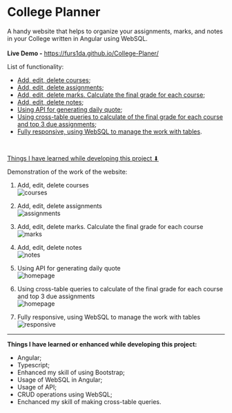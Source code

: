 # College Planner
A handy website that helps to organize your assignments, marks, and notes in your College written in Angular using WebSQL. <br/>
<br/>
<b>Live Demo -</b> https://furs1da.github.io/College-Planer/

List of functionality:

- [Add, edit, delete courses](#courses);
- [Add, edit, delete assignments](#assignments);
- [Add, edit, delete marks. Calculate the final grade for each course](#marks);
- [Add, edit, delete notes](#notes);
- [Using API for generating daily quote](#homepage);
- [Using cross-table queries to calculate of the final grade for each course and top 3 due assignments](#homepage); 
- [Fully responsive, using WebSQL to manage the work with tables](#responsive).

<br/>

[Things I have learned while developing this project ⬇](#learned-things)

Demonstration of the work of the website:

1. <a id="courses">Add, edit, delete courses </a> <br/>
![courses](https://user-images.githubusercontent.com/45331164/179372705-6079acbd-b2e2-4ae5-898b-bce8bb31059a.gif)

2. <a id="assignments">Add, edit, delete assignments</a> <br/>
![assignments](https://user-images.githubusercontent.com/45331164/179372703-c34b3054-9292-43f0-a7b4-dbf8e4919e54.gif)

3. <a id="marks">Add, edit, delete marks. Calculate the final grade for each course</a> <br/>
![marks](https://user-images.githubusercontent.com/45331164/179372710-55db8fcf-772c-499b-9d0d-bda98ec318ec.gif)

4. <a id="notes">Add, edit, delete notes</a> <br/>
![notes](https://user-images.githubusercontent.com/45331164/179372714-10ae00e2-c767-4e0d-93de-f65b13418564.gif)

5. <a id="homepage">Using API for generating daily quote</a> <br/>
![homepage](https://user-images.githubusercontent.com/45331164/179372709-7aadd7a8-6867-4c63-a720-5a1eb0eecfaf.gif)

6. <a id="homepage">Using cross-table queries to calculate of the final grade for each course and top 3 due assignments</a> <br/>
![homepage](https://user-images.githubusercontent.com/45331164/179372719-46b11d52-b7b0-4358-aa28-45aae4cc6a93.gif)

7. <a id="responsive">Fully responsive, using WebSQL to manage the work with tables</a> <br/>
![responsive](https://user-images.githubusercontent.com/45331164/179372723-d18ed1f8-3b97-453b-a50e-dba292af236f.gif)




<hr/>

<a id="learned-things"><b>Things I have learned or enhanced while developing this project:</b></a>

- Angular;
- Typescript;
- Enhanced my skill of using Bootstrap;
- Usage of WebSQL in Angular;
- Usage of API;
- CRUD operations using WebSQL;
- Enchanced my skill of making cross-table queries.

